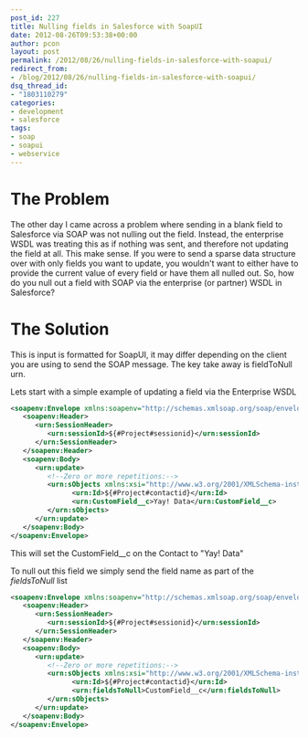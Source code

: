 ```yaml
---
post_id: 227
title: Nulling fields in Salesforce with SoapUI
date: 2012-08-26T09:53:38+00:00
author: pcon
layout: post
permalink: /2012/08/26/nulling-fields-in-salesforce-with-soapui/
redirect_from:
- /blog/2012/08/26/nulling-fields-in-salesforce-with-soapui/
dsq_thread_id:
- "1803110279"
categories:
- development
- salesforce
tags:
- soap
- soapui
- webservice
---
```

# The Problem

The other day I came across a problem where sending in a blank field to Salesforce via SOAP was not nulling out the field.  Instead, the enterprise WSDL was treating this as if nothing was sent, and therefore not updating the field at all.  This make sense.  If you were to send a sparse data structure over with only fields you want to update, you wouldn't want to either have to provide the current value of every field or have them all nulled out.  So, how do you null out a field with SOAP via the enterprise (or partner) WSDL in Salesforce?

<!--more-->

# The Solution

<div class="notification is-info is-light">This is input is formatted for SoapUI, it may differ depending on the client you are using to send the SOAP message.  The key take away is fieldToNull urn.</div>

Lets start with a simple example of updating a field via the Enterprise WSDL

```xml
<soapenv:Envelope xmlns:soapenv="http://schemas.xmlsoap.org/soap/envelope/" xmlns:urn="urn:enterprise.soap.sforce.com" xmlns:urn1="urn:sobject.enterprise.soap.sforce.com">
   <soapenv:Header>
      <urn:SessionHeader>
         <urn:sessionId>${#Project#sessionid}</urn:sessionId>
      </urn:SessionHeader>
   </soapenv:Header>
   <soapenv:Body>
      <urn:update>
         <!--Zero or more repetitions:-->
         <urn:sObjects xmlns:xsi="http://www.w3.org/2001/XMLSchema-instance" xsi:type="Contact">
               <urn:Id>${#Project#contactid}</urn:Id>
               <urn:CustomField__c>Yay! Data</urn:CustomField__c>
         </urn:sObjects>
      </urn:update>
   </soapenv:Body>
</soapenv:Envelope>
```

This will set the CustomField__c on the Contact to "Yay! Data"

To null out this field we simply send the field name as part of the _fieldsToNull_ list

```xml
<soapenv:Envelope xmlns:soapenv="http://schemas.xmlsoap.org/soap/envelope/" xmlns:urn="urn:enterprise.soap.sforce.com" xmlns:urn1="urn:sobject.enterprise.soap.sforce.com">
   <soapenv:Header>
      <urn:SessionHeader>
         <urn:sessionId>${#Project#sessionid}</urn:sessionId>
      </urn:SessionHeader>
   </soapenv:Header>
   <soapenv:Body>
      <urn:update>
         <!--Zero or more repetitions:-->
         <urn:sObjects xmlns:xsi="http://www.w3.org/2001/XMLSchema-instance" xsi:type="Contact">
               <urn:Id>${#Project#contactid}</urn:Id>
               <urn:fieldsToNull>CustomField__c</urn:fieldsToNull>
         </urn:sObjects>
      </urn:update>
   </soapenv:Body>
</soapenv:Envelope>
```